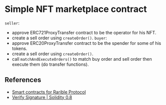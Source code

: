 # Simple NFT marketplace contract

`seller`:
- approve ERC721ProxyTransfer contract to be the operator for his NFT.
- create a sell order using `createOrder()`.
`buyer`:
- approve ERC20ProxyTransfer contract to be the spender for some of his tokens.
- create a sell order using `createOrder()`.
- call `matchAndExecuteOrders()` to match buy order and sell order then execute them (do transfer functions).

## References

- [Smart contracts for Rarible Protocol](https://github.com/rarible/protocol-contracts)
- [Verify Signature | Solidity 0.8](https://www.youtube.com/watch?v=vYwYe-Gv_XI)